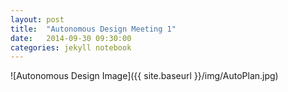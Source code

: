 ```yaml
---
layout: post
title:  "Autonomous Design Meeting 1"
date:   2014-09-30 09:30:00
categories: jekyll notebook
---
```

![Autonomous Design Image]({{ site.baseurl }}/img/AutoPlan.jpg)
